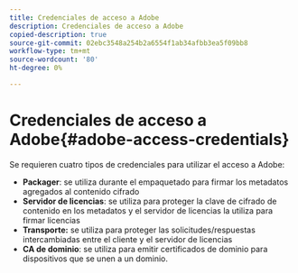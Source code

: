 ```yaml
---
title: Credenciales de acceso a Adobe
description: Credenciales de acceso a Adobe
copied-description: true
source-git-commit: 02ebc3548a254b2a6554f1ab34afbb3ea5f09bb8
workflow-type: tm+mt
source-wordcount: '80'
ht-degree: 0%

---
```


# Credenciales de acceso a Adobe{#adobe-access-credentials}

Se requieren cuatro tipos de credenciales para utilizar el acceso a Adobe:

* **Packager**: se utiliza durante el empaquetado para firmar los metadatos agregados al contenido cifrado
* **Servidor de licencias**: se utiliza para proteger la clave de cifrado de contenido en los metadatos y el servidor de licencias la utiliza para firmar licencias
* **Transporte:** se utiliza para proteger las solicitudes/respuestas intercambiadas entre el cliente y el servidor de licencias
* **CA de dominio**: se utiliza para emitir certificados de dominio para dispositivos que se unen a un dominio.
